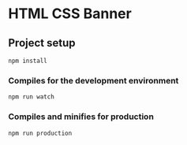 # HTML CSS Banner

## Project setup
```
npm install
```

### Compiles for the development environment
```
npm run watch
```

### Compiles and minifies for production
```
npm run production
```

